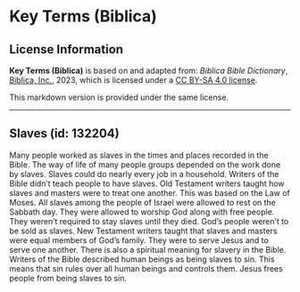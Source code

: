 # Key Terms (Biblica)

## License Information

**Key Terms (Biblica)** is based on and adapted from: _Biblica Bible Dictionary_, [Biblica, Inc.](https://www.biblica.com/), 2023, which is licensed under a [CC BY-SA 4.0 license](https://creativecommons.org/licenses/by-sa/4.0/legalcode.en).

This markdown version is provided under the same license.



--------------------------------

## Slaves (id: 132204)

Many people worked as slaves in the times and places recorded in the Bible. The way of life of many people groups depended on the work done by slaves. Slaves could do nearly every job in a household. Writers of the Bible didn’t teach people to have slaves. Old Testament writers taught how slaves and masters were to treat one another. This was based on the Law of Moses. All slaves among the people of Israel were allowed to rest on the Sabbath day. They were allowed to worship God along with free people. They weren’t required to stay slaves until they died. God’s people weren’t to be sold as slaves. New Testament writers taught that slaves and masters were equal members of God’s family. They were to serve Jesus and to serve one another. There is also a spiritual meaning for slavery in the Bible. Writers of the Bible described human beings as being slaves to sin. This means that sin rules over all human beings and controls them. Jesus frees people from being slaves to sin.


